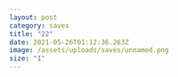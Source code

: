 ```yaml
---
layout: post
category: saves
title: "22"
date: 2021-05-26T01:12:36.263Z
image: /assets/uploads/saves/unnamed.png
size: "1"
---
```

